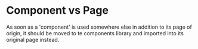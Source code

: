 # Component vs Page

As soon as a 'component' is used somewhere else in addition to its page
of origin, it should be moved to te components library and imported
into its original page instead.
